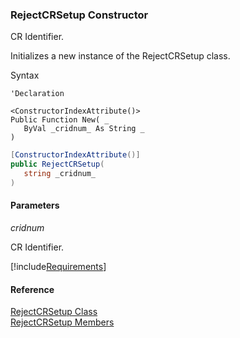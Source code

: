 ﻿### RejectCRSetup Constructor

CR Identifier.

Initializes a new instance of the RejectCRSetup class.

Syntax

```vbnet
'Declaration

<ConstructorIndexAttribute()>
Public Function New( _
   ByVal _cridnum_ As String _
)
```

```csharp
[ConstructorIndexAttribute()]
public RejectCRSetup( 
   string _cridnum_
)
```

#### Parameters

_cridnum_

CR Identifier.

[!include[Requirements](../partials/requirements.md)]

#### Reference

[RejectCRSetup Class](FChoice.Toolkits.Clarify~FChoice.Toolkits.Clarify.Quality.RejectCRSetup.md)  
[RejectCRSetup Members](FChoice.Toolkits.Clarify~FChoice.Toolkits.Clarify.Quality.RejectCRSetup_members.md)